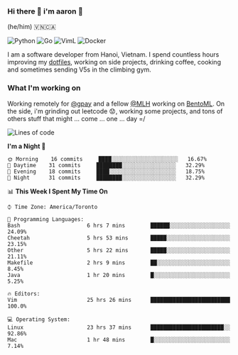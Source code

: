 ### Hi there 👋 i'm aaron :wolf:
(he/him) 🇻🇳🇨🇦

<p align="left">
    <img alt="Python" src="https://img.shields.io/badge/-Python-blue?style=flat-square&logo=python&logoColor=white" />
    <img alt="Go" src="https://img.shields.io/badge/-Golang-46a2f1?style=flat-square&logo=go&logoColor=white" />
    <img alt="VimL" src="https://img.shields.io/badge/-VimL-66d124?style=flat-square&logo=vim&logoColor=white" />
    <img alt="Docker" src="https://img.shields.io/badge/-Docker-1bd7de?style=flat-square&logo=docker&logoColor=white" />
</p>

I am a software developer from Hanoi, Vietnam. I spend countless hours improving my [dotfiles](https://github.com/aarnphm/dotfiles), working on side projects, drinking coffee, cooking and sometimes sending V5s in the climbing gym.

### What I'm working on
Working remotely for [@gpay](http://gpay.vn/en/home_en/) and a fellow [@MLH](https://github.com/MLH-Fellowship/) working on [BentoML](https://github.com/bentoml/BentoML). On the side, i'm grinding out leetcode :worried:, working some projects, and tons of others stuff that might ... come ... one ... day =/



<!--START_SECTION:waka-->
![Lines of code](https://img.shields.io/badge/From%20Hello%20World%20I%27ve%20Written-170501%20lines%20of%20code-blue)

**I'm a Night 🦉** 

```text
🌞 Morning    16 commits     ████░░░░░░░░░░░░░░░░░░░░░   16.67% 
🌆 Daytime    31 commits     ████████░░░░░░░░░░░░░░░░░   32.29% 
🌃 Evening    18 commits     ████░░░░░░░░░░░░░░░░░░░░░   18.75% 
🌙 Night      31 commits     ████████░░░░░░░░░░░░░░░░░   32.29%

```


📊 **This Week I Spent My Time On** 

```text
⌚︎ Time Zone: America/Toronto

💬 Programming Languages: 
Bash                     6 hrs 7 mins        ██████░░░░░░░░░░░░░░░░░░░   24.09% 
Cheetah                  5 hrs 53 mins       █████░░░░░░░░░░░░░░░░░░░░   23.15% 
Other                    5 hrs 22 mins       █████░░░░░░░░░░░░░░░░░░░░   21.11% 
Makefile                 2 hrs 9 mins        ██░░░░░░░░░░░░░░░░░░░░░░░   8.45% 
Java                     1 hr 20 mins        █░░░░░░░░░░░░░░░░░░░░░░░░   5.25%

🔥 Editors: 
Vim                      25 hrs 26 mins      █████████████████████████   100.0%

💻 Operating System: 
Linux                    23 hrs 37 mins      ███████████████████████░░   92.86% 
Mac                      1 hr 48 mins        █░░░░░░░░░░░░░░░░░░░░░░░░   7.14%

```


<!--END_SECTION:waka-->

<!--
**aarnphm/aarnphm** is a ✨ _special_ ✨ repository because its `README.md` (this file) appears on your GitHub profile.

Here are some ideas to get you started:

- 🔭 I’m currently working on ...
- 🌱 I’m currently learning ...
- 👯 I’m looking to collaborate on ...
- 🤔 I’m looking for help with ...
- 💬 Ask me about ...
- 📫 How to reach me: ...
- 😄 Pronouns: ...
- ⚡ Fun fact: ...
-->
